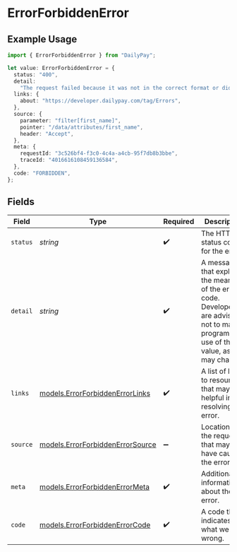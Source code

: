 # ErrorForbiddenError

## Example Usage

```typescript
import { ErrorForbiddenError } from "DailyPay";

let value: ErrorForbiddenError = {
  status: "400",
  detail:
    "The request failed because it was not in the correct format or did not contain valid data.",
  links: {
    about: "https://developer.dailypay.com/tag/Errors",
  },
  source: {
    parameter: "filter[first_name]",
    pointer: "/data/attributes/first_name",
    header: "Accept",
  },
  meta: {
    requestId: "3c526bf4-f3c0-4c4a-a4cb-95f7db8b3bbe",
    traceId: "4016616108459136584",
  },
  code: "FORBIDDEN",
};
```

## Fields

| Field                                                                                                                                      | Type                                                                                                                                       | Required                                                                                                                                   | Description                                                                                                                                | Example                                                                                                                                    |
| ------------------------------------------------------------------------------------------------------------------------------------------ | ------------------------------------------------------------------------------------------------------------------------------------------ | ------------------------------------------------------------------------------------------------------------------------------------------ | ------------------------------------------------------------------------------------------------------------------------------------------ | ------------------------------------------------------------------------------------------------------------------------------------------ |
| `status`                                                                                                                                   | *string*                                                                                                                                   | :heavy_check_mark:                                                                                                                         | The HTTP status code for the error.                                                                                                        | 400                                                                                                                                        |
| `detail`                                                                                                                                   | *string*                                                                                                                                   | :heavy_check_mark:                                                                                                                         | A message that explains the meaning of the error code. Developers are advised not to make programmatic use of this value, as it may change | The request failed because it was not in the correct format or did not contain valid data.                                                 |
| `links`                                                                                                                                    | [models.ErrorForbiddenErrorLinks](../models/errorforbiddenerrorlinks.md)                                                                   | :heavy_check_mark:                                                                                                                         | A list of links to resources that may be helpful in resolving the error.                                                                   |                                                                                                                                            |
| `source`                                                                                                                                   | [models.ErrorForbiddenErrorSource](../models/errorforbiddenerrorsource.md)                                                                 | :heavy_minus_sign:                                                                                                                         | Location in the request that may have caused the error.                                                                                    |                                                                                                                                            |
| `meta`                                                                                                                                     | [models.ErrorForbiddenErrorMeta](../models/errorforbiddenerrormeta.md)                                                                     | :heavy_check_mark:                                                                                                                         | Additional information about the error.                                                                                                    |                                                                                                                                            |
| `code`                                                                                                                                     | [models.ErrorForbiddenErrorCode](../models/errorforbiddenerrorcode.md)                                                                     | :heavy_check_mark:                                                                                                                         | A code that indicates what went wrong.                                                                                                     | FORBIDDEN                                                                                                                                  |